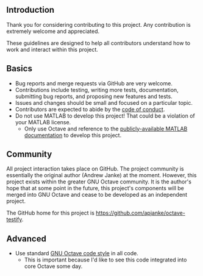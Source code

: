 Introduction
------------

Thank you for considering contributing to this project. Any contribution
is extremely welcome and appreciated.

These guidelines are designed to help all contributors understand how to
work and interact within this project.

Basics
------

* Bug reports and merge requests via GitHub are very welcome.
* Contributions include testing, writing more tests, documentation,
  submitting bug reports, and proposing new features and tests.
* Issues and changes should be small and focused on a particular topic.
* Contributors are expected to abide by the [code of conduct](CODE_OF_CONDUCT.md).
* Do not use MATLAB to develop this project! That could be a violation of your MATLAB license.
  * Only use Octave and reference to the [publicly-available MATLAB documentation](https://www.mathworks.com/help/matlab/) to develop this project.

Community
---------

All project interaction takes place on GitHub. The project community is essentially
the original author (Andrew Janke) at the moment. However, this project exists
within the greater GNU Octave community. It is the author's hope that at some
point in the future, this project's components will be merged into GNU
Octave and cease to be developed as an independent project.

The GitHub home for this project is https://github.com/apjanke/octave-testify.

Advanced
--------

* Use standard [GNU Octave code style](https://wiki.octave.org/Octave_style_guide) in all code.
  * This is important because I'd like to see this code integrated into core Octave some day.
